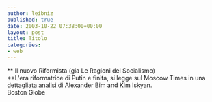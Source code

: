 ```yaml
---
author: leibniz
published: true
date: 2003-10-22 07:38:00+00:00
layout: post
title: Titolo
categories:
- web
---
```


 **   Il nuovo Riformista (gia Le Ragioni del Socialismo)   
**L'era riformatrice di Putin e finita, si legge sul Moscow Times in una dettagliata[ analisi ](http://www.themoscowtimes.com/stories/2003/10/21/006.html)di Alexander Bim and Kim Iskyan.   
Boston Globe
